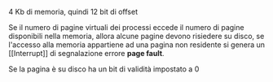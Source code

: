 4 Kb di memoria, quindi 12 bit di offset



Se il numero di pagine virtuali dei processi eccede il numero di pagine disponibili nella memoria, allora alcune pagine devono risiedere su disco, se l'accesso alla memoria appartiene ad una pagina non residente si genera un [[Interrupt]] di segnalazione errore **page fault**.

Se la pagina è su disco ha un bit di validità impostato a 0